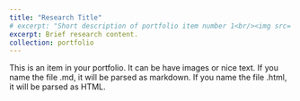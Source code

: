 ```yaml
---
title: "Research Title"
# excerpt: "Short description of portfolio item number 1<br/><img src='/images/500x300.png'>"
excerpt: Brief research content. 
collection: portfolio
---
```


This is an item in your portfolio. It can be have images or nice text. If you name the file .md, it will be parsed as markdown. If you name the file .html, it will be parsed as HTML. 
